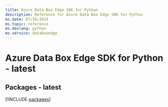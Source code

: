 ```yaml
---
title: Azure Data Box Edge SDK for Python
description: Reference for Azure Data Box Edge SDK for Python
ms.date: 07/26/2024
ms.topic: reference
ms.devlang: python
ms.service: databoxedge
---
```

# Azure Data Box Edge SDK for Python - latest
## Packages - latest
[!INCLUDE [packages](data-box-edge-index.md)]